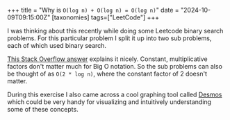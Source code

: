 +++
title = "Why is `O(log n) + O(log n) = O(log n)`"
date = "2024-10-09T09:15:00Z"
[taxonomies]
tags=["LeetCode"]
+++

I was thinking about this recently while doing some Leetcode binary search problems. For this particular problem I split it up into two sub problems, each of which used binary search.

[This Stack Overflow answer](https://softwareengineering.stackexchange.com/questions/297357/is-olog-n-olog-n-on) explains it nicely. Constant, multiplicative factors don't matter much for Big O notation. So the sub problems can also be thought of as `O(2 * log n)`, where the constant factor of 2 doesn't matter.

During this exercise I also came across a cool graphing tool called [Desmos](https://www.desmos.com/calculator) which could be very handy for visualizing and intuitively understanding some of these concepts.
